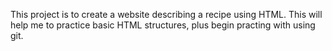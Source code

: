 This project is to create a website describing a recipe using HTML.
This will help me to practice basic HTML structures, plus begin practing with using git.